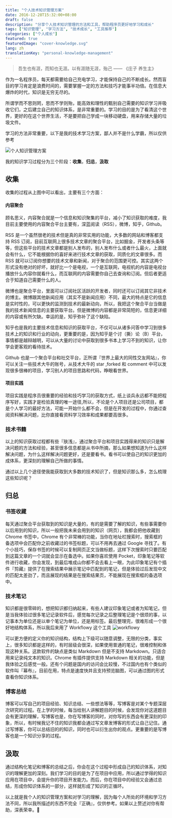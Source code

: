 ```yaml
---
title: "个人技术知识管理方案"
date: 2016-12-28T15:32:00+08:00
draft: false
description: "分享个人技术知识管理的方法和工具，帮助程序员更好地学习和成长"
tags: ["知识管理", "学习方法", "技术成长", "工具推荐"]
categories: ["个人成长"]
featured: true
featuredImage: "cover-knowledge.svg"
lang: zh
translationKey: "personal-knowledge-management"
---
```


> 吾生也有涯，而知也无涯。以有涯随无涯，殆己 —— 《庄子 养生主》

作为一名程序员，每天都需要给自己充电学习，才能保持自己的不断成长。然而盲目的学习肯定是浪费时间的，需要掌握一定的方法和技巧才能事半功倍。在信息大爆炸的时代，知识是无穷无尽的。

所谓学而不思则罔，思而不学则殆，能高效和理性的甄别自己需要的知识学习并吸收它们，之后建立自己的知识体系，是非常重要的。学习的目的是为了看清这个世界，更好的在这个世界生活，不是要把自己学成一块移动硬盘，用来存储大量的垃圾文件。

学习的方法非常重要，以下是我的技术学习方案，鄙人并不是什么学霸，所以仅供参考

![个人知识管理方案](/blog/images/2016/12/知识管理.png)

我的知识学习过程分为三个阶段：**收集**，**归总**，**汲取**

## 收集

收集的过程从上图中可以看出，主要有三个方面：

#### 内容聚合

顾名思义，内容聚合就是一个信息和知识聚集的平台，减小了知识获取的难度，我目前主要使用的内容聚合平台主要有，深蓝阅读（RSS），微博，知乎，Github。

RSS 是一个虽然很老的技术但是真的非常实用的功能，大多数的网站和博客都支持 RSS 订阅，目前互联网上很多技术文章的聚合平台，比如掘金，开发者头条等等，但这些平台的技术文章都是别人发布的，别人发布什么或者什么最火，上面就会有什么，它不能根据你的喜好来进行技术文章的获取，同质化的文章很多。而 RSS 就可以订阅你想要的技术文章和新闻，对于聚合的范围更可控。其实这两个形式没有绝对的好坏，就好比一个是电视，一个是互联网，电视机的内容是电视台播放什么内容你就看什么，而互联网的内容需要你自己去查询和订阅。但后者更适合于知道自己需要什么的人。

微博也是聚合平台，里面可以订阅社区活跃的开发者，同时还可以订阅其它非技术的博主。微博跟其他新闻应用（其实不是新闻应用）不同，最大的特点是它的信息是实时性的，可以更快的监测到技术的最新动向，所以，我把这个聚合平台当做是我的技术新闻信息的主要获取平台。但是微博的内容都是非常简短的，信息更详细的内容或有所欠缺。幸运的是，知乎弥补了这个缺陷。

知乎也是我的主要技术信息和知识的获取平台，不仅可以从诸多问答中学习到很多技术上的知识和行业的动向，更重要的是，因为知乎是个讨（撕）论（B）平台，事情都是越辩越明，可以从大量的讨论中获取到很多书本上学习不到的知识，让你学会更客观的看待技术。

Github 也是一个聚合平台和社交平台，正所谓『世界上最大的同性交友网站』，你可以关注一些技术大牛的账号，从技术大牛的 star ,forked 和 comment 中可以发现很多很棒的项目，学习别人的项目思路和代码，睁眼看世界。


#### 项目实践

项目实践是程序员很重要的经验和技巧学习的获取方式，纸上谈兵永远都不能把程序写好，实践才是检验真理的唯一途径,所以，不论是个人项目还是公司项目，都是个人学习的最好方法，可能一开始什么都不会，但是在开发的过程中，你通过查阅资料解决问题，比你直接看资料学习效率和成果都要高很多。

### 技术书籍

以上的知识获取过程都有些『肤浅』，通过聚合平台和项目实践得来的知识只是解决问题的方法和经验，甚至很多信息都是从书中所摘，那么如果想知道为什么这样解决问题，为什么这样解决问题更好，还是要看书。看书可以使自己的知识更加的成体系，更深刻的理解自己所做的事情。


通过以上几个途径使我能获取到大多数的技术知识了，但是知识那么多，怎么梳理这些知识呢？

## 归总

### 书签收藏

每天通过聚合平台获取到的知识是大量的，有的是需要了解的知识，有些事需要你以后用到的知识，所以一般把我未来会用到的知识（网页），我都会把他收藏到 Chrome 书签中，Chrome 有个非常棒的功能，当你在地址栏搜索时，搜索框的备选项中会匹配你之前收藏过的书签标题，可以不用再去通过 Google 寻找了。有个小技巧，保存书签的时候可以复制网页正文当做标题，这样下次搜索时只要匹配到这篇文章的一个词就会显示在备选中。如果你喜欢使用 Pocket，印象笔记等软件进行收藏，你会发现，到最后堆成山你都不会去看上一眼，为此印象笔记有个插件『剪藏』提供了在搜索结果中展示笔记中匹配到的笔记，但是体验过后发现中文的匹配太差劲了，而且展现的结果是在搜索结果页，不能展现在搜索框的备选项中。

### 技术笔记

知识都是很零碎的，想把知识都归纳起来，有些人建议印象笔记或者为知笔记，但是当我体验过很多笔记记录软件后，感觉每次记录之后整理笔记是个很烦的事，以记事本为单位还是以单个笔记为单位，还是用标签。最后整理完，很难形成一个很好地结构体系，所以我后来用了 Workflowy 这个工具
![workflowy](/blog/images/2016/12/workflowy.png)

可以更方便的定义你的知识结构，结构上下级可以随意调整，无限的分类，事实上，很多知识都是这样的，有时层级会很深，如果使用普通的笔记，很难控制和体现这种关系。这款软件的缺点是类似 Markdown 但是不支持 Markdown。只适合用来记录纯文本的知识。Chrome 有插件提供支持 Markdown 相关的功能，但是我体验之后感觉一般。还有个问题是国内的访问会比较慢，不过国内也有个类似的软件叫『幕布』，目前在用，特点是速度快并且支持预览脑图，可以通过图的形式查看你知识体系。

### 博客总结

博客可以写自己的项目经验、知识总结、一些想法等等，写博客是对某个专题深层次研究的过程。在上学的时候，每当给别人讲解题目的时候，会发现你对这道题目会有更深的理解，写博客也是，你在写博客的同时，对你写的东西会有更深刻的印象，所以，有时候我记不住的知识我都会通过写文章发博客的形式让自己记住。通过写博客，你可以总结旧的的知识，同时也可以衍生出你的观点。更重要的是写博客也是一个知识分享的过程。


## 汲取

通过结构化笔记和博客的总结之后，你会在这个过程中形成自己的知识体系，对知识的理解更加的深刻。我们学习的目的是为了在项目中应用，所以通过学得的知识应用在项目中，会提升你的项目开发能力。而后，你在项目中的经验又会通过总结，形成你知识体系的一部分，这样就形成了知识的正循环。


以上就是我个人的知识管理方案和对学习的理解，因为每个人所处的环境和学习方法不同，所以我所描述的东西不完全『正确』，仅供参考。如果以上赘述对你有帮助，深表荣幸。🐶

